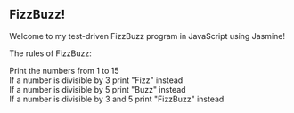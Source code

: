 
## FizzBuzz!

Welcome to my test-driven FizzBuzz program in JavaScript using Jasmine!  

The rules of FizzBuzz:

Print the numbers from 1 to 15<br/>
If a number is divisible by 3 print "Fizz" instead<br/>
If a number is divisible by 5 print "Buzz" instead<br/>
If a number is divisible by 3 and 5 print "FizzBuzz" instead<br/>
